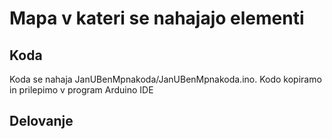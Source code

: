 # Mapa v kateri se nahajajo elementi
## Koda
Koda se nahaja JanUBenMpnakoda/JanUBenMpnakoda.ino. 
Kodo kopiramo in prilepimo v program Arduino IDE



## Delovanje
